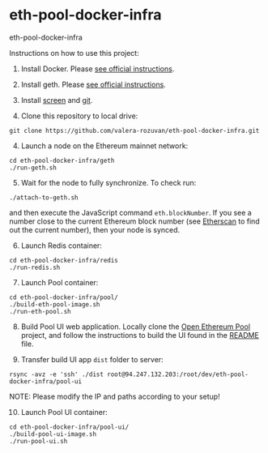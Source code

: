 # eth-pool-docker-infra
eth-pool-docker-infra

Instructions on how to use this project:

1. Install Docker. Please [see official instructions](https://docs.docker.com/install/).

2. Install geth. Please [see official instructions](https://github.com/ethereum/go-ethereum/wiki/Building-Ethereum).

3. Install [screen](https://www.digitalocean.com/community/tutorials/how-to-install-and-use-screen-on-an-ubuntu-cloud-server) and [git](https://git-scm.com/book/en/v2/Getting-Started-Installing-Git).

3. Clone this repository to local drive:

```
git clone https://github.com/valera-rozuvan/eth-pool-docker-infra.git
```

4. Launch a node on the Ethereum mainnet network:

```
cd eth-pool-docker-infra/geth
./run-geth.sh
```

5. Wait for the node to fully synchronize. To check run:

```
./attach-to-geth.sh
```

and then execute the JavaScript command `eth.blockNumber`. If you see a number close
to the current Ethereum block number (see [Etherscan](https://etherscan.io/) to find out the current number), then your node is synced.

6. Launch Redis container:

```
cd eth-pool-docker-infra/redis
./run-redis.sh
```

7. Launch Pool container:

```
cd eth-pool-docker-infra/pool/
./build-eth-pool-image.sh
./run-eth-pool.sh
```

8. Build Pool UI web application. Locally clone the [Open Ethereum Pool](https://github.com/sammy007/open-ethereum-pool) project, and follow the instructions
to build the UI found in the [README](https://github.com/sammy007/open-ethereum-pool/blob/master/README.md) file.

9. Transfer build UI app `dist` folder to server:

```
rsync -avz -e 'ssh' ./dist root@94.247.132.203:/root/dev/eth-pool-docker-infra/pool-ui

```

NOTE: Please modify the IP and paths according to your setup!

10. Launch Pool UI container:

```
cd eth-pool-docker-infra/pool-ui/
./build-pool-ui-image.sh
./run-pool-ui.sh
```
